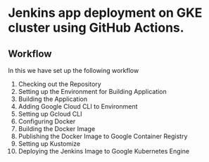 # Jenkins app deployment on GKE cluster using GitHub Actions.


## Workflow

In this we have set up the following workflow

1. Checking out the Repository
2. Setting up the Environment for Building Application
3. Building the Application
4. Adding Google Cloud CLI to Environment
5. Setting up Gcloud CLI
6. Configuring Docker
7. Building the Docker Image
8. Publishing the Docker Image to Google Container Registry
9. Setting up Kustomize
10. Deploying the Jenkins Image to Google Kubernetes Engine
